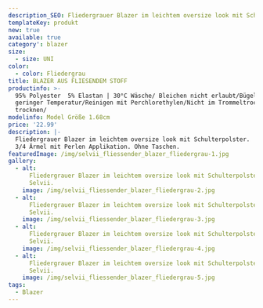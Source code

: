 ```yaml
---
description_SEO: Fliedergrauer Blazer im leichtem oversize look mit Schulterpolster von Selvii.
templateKey: produkt
new: true
available: true
category': blazer
size:
  - size: UNI
color:
  - color: Fliedergrau
title: BLAZER AUS FLIESENDEM STOFF
productinfo: >-
  95% Polyester  5% Elastan | 30°C Wäsche/ Bleichen nicht erlaubt/Bügeln mit
  geringer Temperatur/Reinigen mit Perchlorethylen/Nicht im Trommeltrockner
  trocknen/
modelinfo: Model Größe 1.68cm
price: '22.99'
description: |-
  Fliedergrauer Blazer im leichtem oversize look mit Schulterpolster.
  3/4 Ärmel mit Perlen Applikation. Ohne Taschen.
featuredImage: /img/selvii_fliessender_blazer_fliedergrau-1.jpg
gallery:
  - alt:
      Fliedergrauer Blazer im leichtem oversize look mit Schulterpolster von
      Selvii.
    image: /img/selvii_fliessender_blazer_fliedergrau-2.jpg
  - alt:
      Fliedergrauer Blazer im leichtem oversize look mit Schulterpolster von
      Selvii.
    image: /img/selvii_fliessender_blazer_fliedergrau-3.jpg
  - alt:
      Fliedergrauer Blazer im leichtem oversize look mit Schulterpolster von
      Selvii.
    image: /img/selvii_fliessender_blazer_fliedergrau-4.jpg
  - alt:
      Fliedergrauer Blazer im leichtem oversize look mit Schulterpolster von
      Selvii.
    image: /img/selvii_fliessender_blazer_fliedergrau-5.jpg
tags:
  - Blazer
---
```


